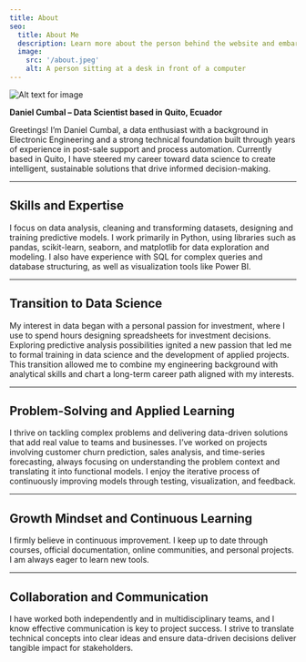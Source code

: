 ```yaml
---
title: About
seo:
  title: About Me
  description: Learn more about the person behind the website and embark on a journey of inspiration and shared experiences.
  image:
    src: '/about.jpeg'
    alt: A person sitting at a desk in front of a computer
---
```


![Alt text for image](/estadisitica.jpg)

**Daniel Cumbal – Data Scientist based in Quito, Ecuador**

Greetings! I’m Daniel Cumbal, a data enthusiast with a background in Electronic Engineering and a strong technical foundation built through years of experience in post-sale support and process automation. Currently based in Quito, I have steered my career toward data science to create intelligent, sustainable solutions that drive informed decision-making.

---

## Skills and Expertise  
I focus on data analysis, cleaning and transforming datasets, designing and training predictive models. I work primarily in Python, using libraries such as pandas, scikit-learn, seaborn, and matplotlib for data exploration and modeling. I also have experience with SQL for complex queries and database structuring, as well as visualization tools like Power BI.

---

## Transition to Data Science  

My interest in data began with a personal passion for investment, where I use to spend hours designing spreadsheets for investment decisions. Exploring predictive analysis possibilities ignited a new passion that led me to formal training in data science and the development of applied projects. This transition allowed me to combine my engineering background with analytical skills and chart a long-term career path aligned with my interests.

---

## Problem-Solving and Applied Learning  
I thrive on tackling complex problems and delivering data-driven solutions that add real value to teams and businesses. I’ve worked on projects involving customer churn prediction, sales analysis, and time-series forecasting, always focusing on understanding the problem context and translating it into functional models. I enjoy the iterative process of continuously improving models through testing, visualization, and feedback.

---

## Growth Mindset and Continuous Learning  
I firmly believe in continuous improvement. I keep up to date through courses, official documentation, online communities, and personal projects. I am always eager to learn new tools.

---

## Collaboration and Communication  
I have worked both independently and in multidisciplinary teams, and I know effective communication is key to project success. I strive to translate technical concepts into clear ideas and ensure data-driven decisions deliver tangible impact for stakeholders.
